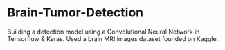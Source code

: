 # Brain-Tumor-Detection
Building a detection model using a Convolutional Neural Network in Tensorflow &amp; Keras. Used a brain MRI images dataset founded on Kaggle.
